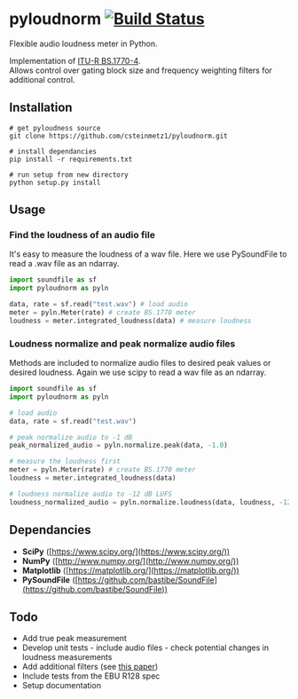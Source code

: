 # pyloudnorm  [![Build Status](https://travis-ci.org/csteinmetz1/pyloudnorm.svg?branch=master)](https://travis-ci.org/csteinmetz1/pyloudnorm)
Flexible audio loudness meter in Python. 

Implementation of [ITU-R BS.1770-4](https://www.itu.int/dms_pubrec/itu-r/rec/bs/R-REC-BS.1770-4-201510-I!!PDF-E.pdf). <br/>
Allows control over gating block size and frequency weighting filters for additional control. 

## Installation
```
# get pyloudness source
git clone https://github.com/csteinmetz1/pyloudnorm.git

# install dependancies
pip install -r requirements.txt

# run setup from new directory
python setup.py install
```
## Usage

### Find the loudness of an audio file
It's easy to measure the loudness of a wav file. 
Here we use PySoundFile to read a .wav file as an ndarray.
```python
import soundfile as sf
import pyloudnorm as pyln

data, rate = sf.read("test.wav") # load audio
meter = pyln.Meter(rate) # create BS.1770 meter
loudness = meter.integrated_loudness(data) # measure loudness
```

### Loudness normalize and peak normalize audio files
Methods are included to normalize audio files to desired peak values or desired loudness.
Again we use scipy to read a wav file as an ndarray.
```python
import soundfile as sf
import pyloudnorm as pyln

# load audio
data, rate = sf.read("test.wav")

# peak normalize audio to -1 dB
peak_normalized_audio = pyln.normalize.peak(data, -1.0)

# measure the loudness first 
meter = pyln.Meter(rate) # create BS.1770 meter
loudness = meter.integrated_loudness(data)

# loudness normalize audio to -12 dB LUFS
loudness_normalized_audio = pyln.normalize.loudness(data, loudness, -12.0)
```

## Dependancies
- **SciPy** ([https://www.scipy.org/](https://www.scipy.org/))
- **NumPy** ([http://www.numpy.org/](http://www.numpy.org/))
- **Matplotlib** ([https://matplotlib.org/](https://matplotlib.org/))
- **PySoundFile** ([https://github.com/bastibe/SoundFile](https://github.com/bastibe/SoundFile))

## Todo
- Add true peak measurement 
- Develop unit tests - include audio files - check potential changes in loudness measurements
- Add additional filters (see [this paper](http://www.aes.org/e-lib/browse.cfm?elib=19215&rndx=851198))
- Include tests from the EBU R128 spec 
- Setup documentation
